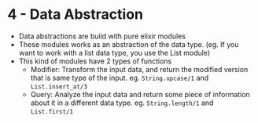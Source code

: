 # 4 - Data Abstraction

- Data abstractions are build with pure elixir modules
- These modules works as an abstraction of the data type. (eg. If you want to work with a list data type, you use the List module)
- This kind of modules have 2 types of functions
  - Modifier: Transform the input data, and return the modified version that is same type of the input. eg. `String.upcase/1` and `List.insert_at/3`
  - Query: Analyze the input data and return some piece of information about it in a different data type. eg. `String.length/1` and `List.first/1`
